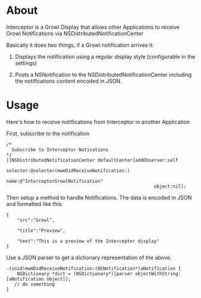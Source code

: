# About
Interceptor is a Growl Display that allows other Applications to receive Growl Notifications via NSDistributedNotificationCenter  
 
Basically it does two things, if a Growl notification arrives it:

1. Displays the notification using a regular display style (configurable in the settings)

2. Posts a NSNotification to the NSDistributedNotificationCenter including the notifications content encoded in JSON.  

# Usage
Here's how to receive notifications from Interceptor in another Application 
  
First, subscribe to the notification

```
/*
  Subscribe to Interceptor Notications
*/
[[NSDistributedNotificationCenter defaultCenter]addObserver:self 
                                                   selector:@selector(mwmDidReceiveNotification:) 
                                                       name:@"InterceptorGrowlNotification" 
                                                       object:nil];
```
  
Then setup a method to handle Notifications. The data is encoded in JSON and formatted like this:


```
{
	"src":"Growl",
	
	"title":"Preview",
	
	"text":"This is a preview of the Interceptor display"
}
```


Use a JSON parser to get a dictionary representation of the above.

```
-(void)mwmDidReceiveNotification:(NSNotification*)aNotification {
    NSDictionary *dict = (NSDictionary*)[parser objectWithString:[aNotification object]];
   // do something 
}
```
